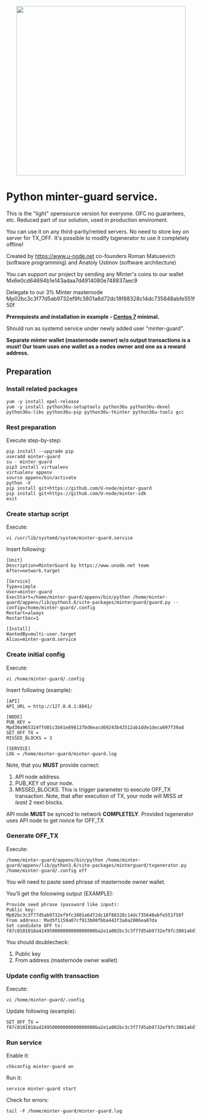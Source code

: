 <p align="center" background="black"><img src="un_top.svg" width="450"></p>

<p align="center">
</p>

# Python minter-guard service.

This is the "light" opensource version for everyone. OFC no guarantees, etc. Reduced part of our solution, used in production enviroment.

You can use it on any third-parity/rented servers. No need to store key on server for TX_OFF. It's possible to modify txgenerator to use it completely offline!

Created by <a href="https://www.u-node.net">https://www.u-node.net</a> co-founders Roman Matusevich (software programming) and Anatoly Ustinov (software architecture)

You can support our project by sending any Minter's coins to our wallet Mx6e0cd64694b1e143adaa7d4914080e748837aec9

Delegate to our 3% Minter masternode Mp02bc3c3f77d5ab9732ef9fc3801a6d72dc18f88328c14dc735648abfe551f50f

**Prerequiests and installation in example - <a href="https://centos.org/">Centos 7</a> minimal.**

Should run as systemd service under newly added user "minter-guard".

**Separate minter wallet (masternode owner) w/o output transactions is a must! Our team uses one wallet as a nodes owner and one as a reward address.**

## Preparation

### Install related packages

```
yum -y install epel-release
yum -y install python36u-setuptools python36u python36u-devel python36u-libs python36u-pip python36u-tkinter python36u-tools gcc
```

### Rest preparation

Execute step-by-step:

```
pip install --upgrade pip
useradd minter-guard
su - minter-guard
pip3 install virtualenv
virtualenv appenv
source appenv/bin/activate
python -V
pip install git+https://github.com/U-node/minter-guard
pip install git+https://github.com/U-node/minter-sdk
exit
```

### Create startup script

Execute:

```
vi /usr/lib/systemd/system/minter-guard.service
```
Insert following:

```
[Unit]
Description=MinterGuard by https://www.unode.net team
After=network.target

[Service]
Type=simple
User=minter-guard
ExecStart=/home/minter-guard/appenv/bin/python /home/minter-guard/appenv/lib/python3.6/site-packages/minterguard/guard.py --config=/home/minter-guard/.config
Restart=always
RestartSec=1

[Install]
WantedBy=multi-user.target
Alias=minter-guard.service
```

### Create initial config

Execute:

```
vi /home/minter-guard/.config
```

Insert following (example):

```
[API]
API_URL = http://127.0.0.1:8841/

[NODE]
PUB_KEY = Mpd30a965324ffd01c3b61e898137bd6eacd69243b43512ab1dde1deca697f39ad
SET_OFF_TX = 
MISSED_BLOCKS = 3

[SERVICE]
LOG = /home/minter-guard/minter-guard.log
```
Note, that you **MUST** provide correct:
1. API node address.
2. PUB_KEY of your node.
3. MISSED_BLOCKS. This is trigger parameter to execute OFF_TX transaction. Note, that after execution of TX, your node will MISS _at least_ 2 next blocks.

API node **MUST** be synced to network **COMPLETELY**.
Provided txgenerator uses API node to get nonce for OFF_TX

### Generate OFF_TX

Execute:

```
/home/minter-guard/appenv/bin/python /home/minter-guard/appenv/lib/python3.6/site-packages/minterguard/txgenerator.py /home/minter-guard/.config off
```
You will need to paste seed phrase of masternode owner wallet.

You'll get the foloowing output (EXAMPLE):

```
Provide seed phrase (password like input): 
Public key: Mp02bc3c3f77d5ab9732ef9fc3801a6d72dc18f88328c14dc735648abfe551f50f
From address: Mxd5f1159a07cf913b08fbba443f3a8a2806ea87da
Set candidate OFF tx: f87c0101018a424950000000000000000ba2e1a002bc3c3f77d5ab9732ef9fc3801a6d72dc18f88328c14dc735648abfe551f50f808001b845f8431ba0cf958f8069b7f4a7605b70656c3e1765e40b8ee9183adbc3e715b032490ecc36a06ee455fa7b448006ca435b60eaa39ea5a0c3d8f3c676bcf83da4dd614ba3d9a9
```
You should doublecheck:
1. Public key
2. From address (masternode owner wallet)

### Update config with transaction

Execute:

```
vi /home/minter-guard/.config
```

Update following (example):

```
SET_OFF_TX = f87c0101018a424950000000000000000ba2e1a002bc3c3f77d5ab9732ef9fc3801a6d72dc18f88328c14dc735648abfe551f50f808001b845f8431ba0cf958f8069b7f4a7605b70656c3e1765e40b8ee9183adbc3e715b032490ecc36a06ee455fa7b448006ca435b60eaa39ea5a0c3d8f3c676bcf83da4dd614ba3d9a9
```

### Run service

Enable it:
```
chkconfig minter-guard on
```

Run it:
```
service minter-guard start
```

Check for errors:
```
tail -F /home/minter-guard/minter-guard.log
```
